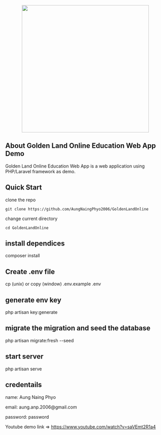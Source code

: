 <p align="center"><a href="https://laravel.com" target="_blank"><img src="https://raw.githubusercontent.com/laravel/art/master/logo-lockup/5%20SVG/2%20CMYK/1%20Full%20Color/laravel-logolockup-cmyk-red.svg" width="400"></a></p>

## About Golden Land Online Education Web App Demo

Golden Land Online Education Web App is a web application using PHP/Laravel framework as demo.


## Quick Start 
clone the repo
```
git clone https://github.com/AungNaingPhyo2006/GoldenLandOnline
```

change current directory

```
cd GoldenLandOnline
```
## install dependices

<p> composer install</p>

## Create .env file

<p> cp (unix) or copy (window) .env.example .env</p>

## generate env key

<p> php artisan key:generate</p>

## migrate the migration and seed the database

<p>php artisan migrate:fresh --seed</p>

## start server

<p>php artisan serve</p>

## credentails

<p>name: Aung Naing Phyo</p>
<p>email: aung.anp.2006@gmail.com</p>
<p>password: password</p>


Youtube demo link => https://www.youtube.com/watch?v=saVEmt2R1a4

